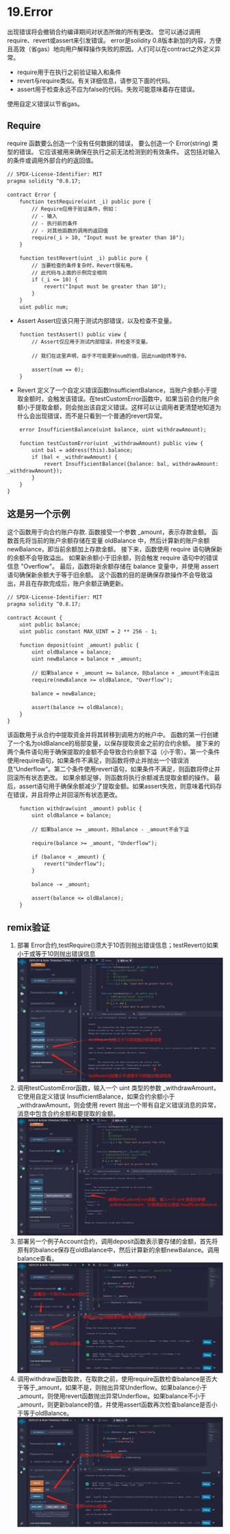 # 19.Error
出现错误将会撤销合约编译期间对状态所做的所有更改。
您可以通过调用require、revert或assert来引发错误。
error是solidity 0.8版本新加的内容，方便且高效（省gas）地向用户解释操作失败的原因。人们可以在contract之外定义异常。

* require用于在执行之前验证输入和条件
* revert与require类似。有关详细信息，请参见下面的代码。
* assert用于检查永远不应为false的代码。失败可能意味着存在错误。

使用自定义错误以节省gas。
## Require
require 函数要么创造一个没有任何数据的错误， 要么创造一个 Error(string) 类型的错误。 它应该被用来确保在执行之前无法检测到的有效条件。 这包括对输入的条件或调用外部合约的返回值。

```solidity
// SPDX-License-Identifier: MIT
pragma solidity ^0.8.17;

contract Error {
    function testRequire(uint _i) public pure {
        // Require应用于验证条件，例如：
        // - 输入
        // - 执行前的条件
        // - 对其他函数的调用的返回值
        require(_i > 10, "Input must be greater than 10");
    }

    function testRevert(uint _i) public pure {
        // 当要检查的条件复杂时，Revert很有用。
        // 此代码与上面的示例完全相同
        if (_i <= 10) {
            revert("Input must be greater than 10");
        }
    }
    uint public num;
```
* Assert
Assert应该只用于测试内部错误，以及检查不变量。
```solidity
    function testAssert() public view {
        // Assert仅应用于测试内部错误，并检查不变量。

        // 我们在这里声明，由于不可能更新num的值，因此num始终等于0。

        assert(num == 0);
    }
```
* Revert
定义了一个自定义错误函数InsufficientBalance，当账户余额小于提取金额时，会触发该错误。在testCustomError函数中，如果当前合约账户余额小于提取金额，则会抛出该自定义错误。这样可以让调用者更清楚地知道为什么会出现错误，而不是只看到一个普通的revert异常。
```solidity
    error InsufficientBalance(uint balance, uint withdrawAmount);

    function testCustomError(uint _withdrawAmount) public view {
        uint bal = address(this).balance;
        if (bal < _withdrawAmount) {
            revert InsufficientBalance({balance: bal, withdrawAmount: _withdrawAmount});
        }
    }
}
```
## 这是另一个示例
这个函数用于向合约账户存款.
函数接受一个参数 _amount，表示存款金额。
函数首先将当前的账户余额存储在变量 oldBalance 中，然后计算新的账户余额 newBalance，即当前余额加上存款金额。
接下来，函数使用 require 语句确保新的余额不会导致溢出。
如果新余额小于旧余额，则会触发 require 语句中的错误信息 "Overflow"。
最后，函数将新余额存储在 balance 变量中，并使用 assert 语句确保新余额大于等于旧余额。
这个函数的目的是确保存款操作不会导致溢出，并且在存款完成后，账户余额正确更新。
```solidity
// SPDX-License-Identifier: MIT
pragma solidity ^0.8.17;

contract Account {
    uint public balance;
    uint public constant MAX_UINT = 2 ** 256 - 1;
  
    function deposit(uint _amount) public {
        uint oldBalance = balance;
        uint newBalance = balance + _amount;

        // 如果balance + _amount >= balance，则balance + _amount不会溢出
        require(newBalance >= oldBalance, "Overflow");

        balance = newBalance;

        assert(balance >= oldBalance);
    }
}
```

该函数用于从合约中提取资金并将其转移到调用方的帐户中。
函数的第一行创建了一个名为oldBalance的局部变量，以保存提取资金之前的合约余额。
接下来的两个条件语句用于确保提取的金额不会导致合约余额下溢（小于零）。第一个条件使用require语句，如果条件不满足，则函数将停止并抛出一个错误消息“Underflow”。第二个条件使用revert语句，如果条件不满足，则函数将停止并回滚所有状态更改。
如果余额足够，则函数将执行余额减去提取金额的操作。
最后，assert语句用于确保余额减少了提取金额。如果assert失败，则意味着代码存在错误，并且将停止并回滚所有状态更改。

```solidity
    function withdraw(uint _amount) public {
        uint oldBalance = balance;

        // 如果balance >= _amount，则balance - _amount不会下溢

        require(balance >= _amount, "Underflow");

        if (balance < _amount) {
            revert("Underflow");
        }

        balance -= _amount;

        assert(balance <= oldBalance);
    }

```

## remix验证
1. 部署 Error合约,testRequire()须大于10否则抛出错误信息；testRevert()如果小于或等于10则抛出错误信息
![19-1.jpg](img/19-1.jpg)
2. 调用testCustomError函数，输入一个 uint 类型的参数 _withdrawAmount，它使用自定义错误 InsufficientBalance，如果合约余额小于 _withdrawAmount，则会使用 revert 抛出一个带有自定义错误消息的异常，消息中包含合约余额和要提取的金额。
![19-2.jpg](img/19-2.jpg)
3. 部署另一个例子Account合约，调用deposit函数表示要存储的金额，首先将原有的balance保存在oldBalance中，然后计算新的余额newBalance。调用balance查看。
![19-3.jpg](img/19-3.jpg)
4. 调用withdraw函数取款，在取款之前，使用require函数检查balance是否大于等于_amount，如果不是，则抛出异常Underflow。如果balance小于_amount，则使用revert函数抛出异常Underflow。如果balance不小于_amount，则更新balance的值，并使用assert函数再次检查balance是否小于等于oldBalance。
![19-4.jpg](img/19-4.jpg)
